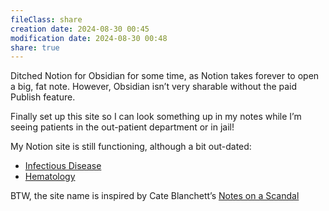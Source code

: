 ```yaml
---
fileClass: share
creation date: 2024-08-30 00:45
modification date: 2024-08-30 00:48
share: true
---
```

Ditched Notion for Obsidian for some time, as Notion takes forever to open a big, fat note. However, Obsidian isn’t very sharable without the paid Publish feature.  
  
Finally set up this site so I can look something up in my notes while I’m seeing patients in the out-patient department or in jail!  
  
My Notion site is still functioning, although a bit out-dated:  
- [Infectious Disease](https://didiowen.notion.site/336e4bf161d347f1a4ef74a78c55aade?v=1c01c8b26b084d9d92605f5ded2f27ce&pvs=74)  
- [Hematology](https://didiowen.notion.site/Hematology-b1a003097226464d9b6e861560fe7dc7?pvs=74)  
  
BTW, the site name is inspired by Cate Blanchett’s [Notes on a Scandal](https://www.rottentomatoes.com/m/notes_on_a_scandal)  
